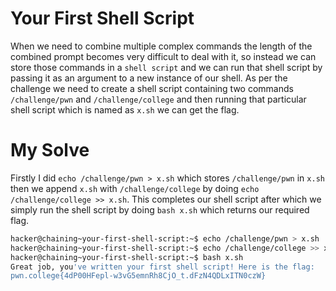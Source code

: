 # Your First Shell Script
When we need to combine multiple complex commands the length of the combined prompt becomes very difficult to deal with it, so instead we can store those commands in a `shell script` and we can run that shell script by passing it as an argument to a new instance of our shell. As per the challenge we need to create a shell script containing two commands `/challenge/pwn` and `/challenge/college` and then running that particular shell script which is named as `x.sh` we can get the flag.

# My Solve
Firstly I did `echo /challenge/pwn > x.sh` which stores `/challenge/pwn` in `x.sh` then we append `x.sh` with `/challenge/college` by doing `echo /challenge/college >> x.sh`. This completes our shell script after which we simply run the shell script by doing `bash x.sh` which returns our required flag. 
```bash
hacker@chaining~your-first-shell-script:~$ echo /challenge/pwn > x.sh
hacker@chaining~your-first-shell-script:~$ echo /challenge/college >> x.sh
hacker@chaining~your-first-shell-script:~$ bash x.sh
Great job, you've written your first shell script! Here is the flag:
pwn.college{4dP00HFepl-w3vG5emnRh8CjO_t.dFzN4QDLxITN0czW}
